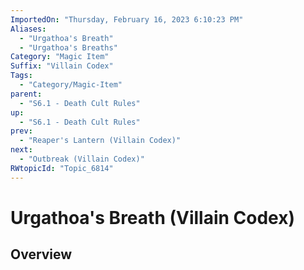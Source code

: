 ```yaml
---
ImportedOn: "Thursday, February 16, 2023 6:10:23 PM"
Aliases:
  - "Urgathoa's Breath"
  - "Urgathoa's Breaths"
Category: "Magic Item"
Suffix: "Villain Codex"
Tags:
  - "Category/Magic-Item"
parent:
  - "S6.1 - Death Cult Rules"
up:
  - "S6.1 - Death Cult Rules"
prev:
  - "Reaper's Lantern (Villain Codex)"
next:
  - "Outbreak (Villain Codex)"
RWtopicId: "Topic_6814"
---
```

# Urgathoa's Breath (Villain Codex)
## Overview
